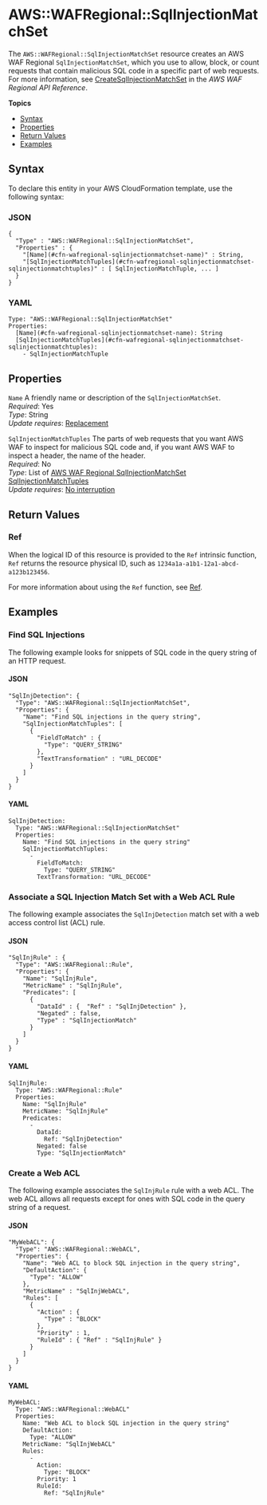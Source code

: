 # AWS::WAFRegional::SqlInjectionMatchSet<a name="aws-resource-wafregional-sqlinjectionmatchset"></a>

The `AWS::WAFRegional::SqlInjectionMatchSet` resource creates an AWS WAF Regional `SqlInjectionMatchSet`, which you use to allow, block, or count requests that contain malicious SQL code in a specific part of web requests\. For more information, see [CreateSqlInjectionMatchSet](https://docs.aws.amazon.com/waf/latest/APIReference/API_regional_CreateSqlInjectionMatchSet.html) in the *AWS WAF Regional API Reference*\.

**Topics**
+ [Syntax](#aws-resource-wafregional-sqlinjectionmatchset-syntax)
+ [Properties](#w4ab1c21c10e1256b9)
+ [Return Values](#w4ab1c21c10e1256c11)
+ [Examples](#w4ab1c21c10e1256c13)

## Syntax<a name="aws-resource-wafregional-sqlinjectionmatchset-syntax"></a>

To declare this entity in your AWS CloudFormation template, use the following syntax:

### JSON<a name="aws-resource-wafregional-sqlinjectionmatchset-syntax.json"></a>

```
{
  "Type" : "AWS::WAFRegional::SqlInjectionMatchSet",
  "Properties" : {
    "[Name](#cfn-wafregional-sqlinjectionmatchset-name)" : String,
    "[SqlInjectionMatchTuples](#cfn-wafregional-sqlinjectionmatchset-sqlinjectionmatchtuples)" : [ SqlInjectionMatchTuple, ... ]
  }
}
```

### YAML<a name="aws-resource-wafregional-sqlinjectionmatchset-syntax.yaml"></a>

```
Type: "AWS::WAFRegional::SqlInjectionMatchSet"
Properties: 
  [Name](#cfn-wafregional-sqlinjectionmatchset-name): String
  [SqlInjectionMatchTuples](#cfn-wafregional-sqlinjectionmatchset-sqlinjectionmatchtuples):
    - SqlInjectionMatchTuple
```

## Properties<a name="w4ab1c21c10e1256b9"></a>

`Name`  <a name="cfn-wafregional-sqlinjectionmatchset-name"></a>
A friendly name or description of the `SqlInjectionMatchSet`\.  
*Required*: Yes  
*Type*: String  
*Update requires*: [Replacement](using-cfn-updating-stacks-update-behaviors.md#update-replacement)

`SqlInjectionMatchTuples`  <a name="cfn-wafregional-sqlinjectionmatchset-sqlinjectionmatchtuples"></a>
The parts of web requests that you want AWS WAF to inspect for malicious SQL code and, if you want AWS WAF to inspect a header, the name of the header\.  
*Required*: No  
*Type*: List of [AWS WAF Regional SqlInjectionMatchSet SqlInjectionMatchTuples](aws-properties-wafregional-sqlinjectionmatchset-sqlinjectionmatchtuples.md)  
*Update requires*: [No interruption](using-cfn-updating-stacks-update-behaviors.md#update-no-interrupt)

## Return Values<a name="w4ab1c21c10e1256c11"></a>

### Ref<a name="w4ab1c21c10e1256c11b2"></a>

When the logical ID of this resource is provided to the `Ref` intrinsic function, `Ref` returns the resource physical ID, such as `1234a1a-a1b1-12a1-abcd-a123b123456`\.

For more information about using the `Ref` function, see [Ref](intrinsic-function-reference-ref.md)\.

## Examples<a name="w4ab1c21c10e1256c13"></a>

### Find SQL Injections<a name="w4ab1c21c10e1256c13b2"></a>

The following example looks for snippets of SQL code in the query string of an HTTP request\.

#### JSON<a name="aws-resource-wafregional-sqlinjectionmatchset-example1.json"></a>

```
"SqlInjDetection": {
  "Type": "AWS::WAFRegional::SqlInjectionMatchSet",
  "Properties": {
    "Name": "Find SQL injections in the query string",
    "SqlInjectionMatchTuples": [
      {
        "FieldToMatch" : {
          "Type": "QUERY_STRING"
        },
        "TextTransformation" : "URL_DECODE"
      }
    ]
  }
}
```

#### YAML<a name="aws-resource-wafregional-sqlinjectionmatchset-example1.yaml"></a>

```
SqlInjDetection: 
  Type: "AWS::WAFRegional::SqlInjectionMatchSet"
  Properties: 
    Name: "Find SQL injections in the query string"
    SqlInjectionMatchTuples: 
      - 
        FieldToMatch: 
          Type: "QUERY_STRING"
        TextTransformation: "URL_DECODE"
```

### Associate a SQL Injection Match Set with a Web ACL Rule<a name="w4ab1c21c10e1256c13b4"></a>

The following example associates the `SqlInjDetection` match set with a web access control list \(ACL\) rule\.

#### JSON<a name="aws-resource-wafregional-sqlinjectionmatchset-example2.json"></a>

```
"SqlInjRule" : {
  "Type": "AWS::WAFRegional::Rule",
  "Properties": {
    "Name": "SqlInjRule",
    "MetricName" : "SqlInjRule",
    "Predicates": [
      {
        "DataId" : {  "Ref" : "SqlInjDetection" },
        "Negated" : false,
        "Type" : "SqlInjectionMatch"
      }
    ]
  }
}
```

#### YAML<a name="aws-resource-wafregional-sqlinjectionmatchset-example2.yaml"></a>

```
SqlInjRule: 
  Type: "AWS::WAFRegional::Rule"
  Properties: 
    Name: "SqlInjRule"
    MetricName: "SqlInjRule"
    Predicates: 
      - 
        DataId: 
          Ref: "SqlInjDetection"
        Negated: false
        Type: "SqlInjectionMatch"
```

### Create a Web ACL<a name="w4ab1c21c10e1256c13b6"></a>

The following example associates the `SqlInjRule` rule with a web ACL\. The web ACL allows all requests except for ones with SQL code in the query string of a request\.

#### JSON<a name="aws-resource-wafregional-sqlinjectionmatchset-example3.json"></a>

```
"MyWebACL": {
  "Type": "AWS::WAFRegional::WebACL",
  "Properties": {
    "Name": "Web ACL to block SQL injection in the query string",
    "DefaultAction": {
      "Type": "ALLOW"
    },
    "MetricName" : "SqlInjWebACL",
    "Rules": [
      {
        "Action" : {
          "Type" : "BLOCK"
        },
        "Priority" : 1,
        "RuleId" : { "Ref" : "SqlInjRule" }
      }
    ]
  }
}
```

#### YAML<a name="aws-resource-wafregional-sqlinjectionmatchset-example3.yaml"></a>

```
MyWebACL: 
  Type: "AWS::WAFRegional::WebACL"
  Properties: 
    Name: "Web ACL to block SQL injection in the query string"
    DefaultAction: 
      Type: "ALLOW"
    MetricName: "SqlInjWebACL"
    Rules: 
      - 
        Action: 
          Type: "BLOCK"
        Priority: 1
        RuleId: 
          Ref: "SqlInjRule"
```